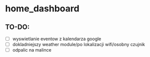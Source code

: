 # home_dashboard

## TO-DO:
- [ ] wyswietlanie eventow z kalendarza google
- [ ] dokladniejszy weather module/po lokalizacji wifi/osobny czujnik
- [ ] odpalic na malince
